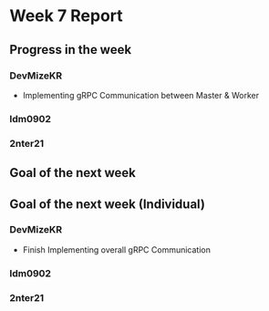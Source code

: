 # Week 7 Report

## Progress in the week

  
### DevMizeKR
- Implementing gRPC Communication between Master & Worker

### ldm0902


### 2nter21


## Goal of the next week


## Goal of the next week (Individual)

### DevMizeKR
- Finish Implementing overall gRPC Communication

### ldm0902


### 2nter21
